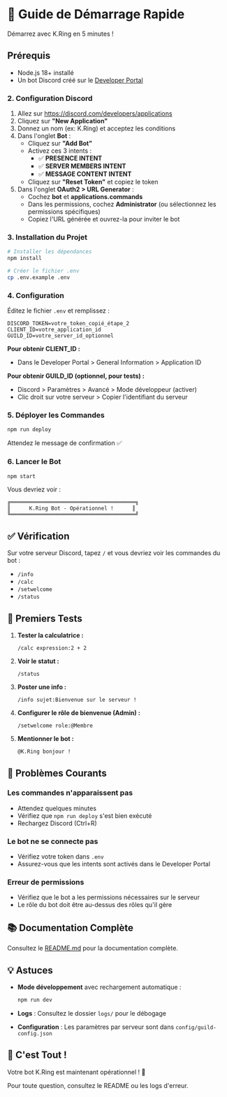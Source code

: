 # 🚀 Guide de Démarrage Rapide

Démarrez avec K.Ring en 5 minutes !

## Prérequis

- Node.js 18+ installé
- Un bot Discord créé sur le [Developer Portal](https://discord.com/developers/applications)

### 2. Configuration Discord

1. Allez sur https://discord.com/developers/applications
2. Cliquez sur **"New Application"**
3. Donnez un nom (ex: K.Ring) et acceptez les conditions
4. Dans l'onglet **Bot** :
   - Cliquez sur **"Add Bot"**
   - Activez ces 3 intents :
     - ✅ **PRESENCE INTENT**
     - ✅ **SERVER MEMBERS INTENT**
     - ✅ **MESSAGE CONTENT INTENT**
   - Cliquez sur **"Reset Token"** et copiez le token
5. Dans l'onglet **OAuth2 > URL Generator** :
   - Cochez **bot** et **applications.commands**
   - Dans les permissions, cochez **Administrator** (ou sélectionnez les permissions spécifiques)
   - Copiez l'URL générée et ouvrez-la pour inviter le bot

### 3. Installation du Projet

```bash
# Installer les dépendances
npm install

# Créer le fichier .env
cp .env.example .env
```

### 4. Configuration

Éditez le fichier `.env` et remplissez :

```env
DISCORD_TOKEN=votre_token_copié_étape_2
CLIENT_ID=votre_application_id
GUILD_ID=votre_server_id_optionnel
```

**Pour obtenir CLIENT_ID :**
- Dans le Developer Portal > General Information > Application ID

**Pour obtenir GUILD_ID (optionnel, pour tests) :**
- Discord > Paramètres > Avancé > Mode développeur (activer)
- Clic droit sur votre serveur > Copier l'identifiant du serveur

### 5. Déployer les Commandes

```bash
npm run deploy
```

Attendez le message de confirmation ✅

### 6. Lancer le Bot

```bash
npm start
```

Vous devriez voir :
```
╔════════════════════════════════════════╗
║      K.Ring Bot - Opérationnel !      ║
╚════════════════════════════════════════╝
```

## ✅ Vérification

Sur votre serveur Discord, tapez `/` et vous devriez voir les commandes du bot :
- `/info`
- `/calc`
- `/setwelcome`
- `/status`

## 🎯 Premiers Tests

1. **Tester la calculatrice :**
   ```
   /calc expression:2 + 2
   ```

2. **Voir le statut :**
   ```
   /status
   ```

3. **Poster une info :**
   ```
   /info sujet:Bienvenue sur le serveur !
   ```

4. **Configurer le rôle de bienvenue (Admin) :**
   ```
   /setwelcome role:@Membre
   ```

5. **Mentionner le bot :**
   ```
   @K.Ring bonjour !
   ```

## 🐛 Problèmes Courants

### Les commandes n'apparaissent pas
- Attendez quelques minutes
- Vérifiez que `npm run deploy` s'est bien exécuté
- Rechargez Discord (Ctrl+R)

### Le bot ne se connecte pas
- Vérifiez votre token dans `.env`
- Assurez-vous que les intents sont activés dans le Developer Portal

### Erreur de permissions
- Vérifiez que le bot a les permissions nécessaires sur le serveur
- Le rôle du bot doit être au-dessus des rôles qu'il gère

## 📚 Documentation Complète

Consultez le [README.md](README.md) pour la documentation complète.

## 💡 Astuces

- **Mode développement** avec rechargement automatique :
  ```bash
  npm run dev
  ```

- **Logs** : Consultez le dossier `logs/` pour le débogage

- **Configuration** : Les paramètres par serveur sont dans `config/guild-config.json`

## 🎉 C'est Tout !

Votre bot K.Ring est maintenant opérationnel ! 🤖

Pour toute question, consultez le README ou les logs d'erreur.
